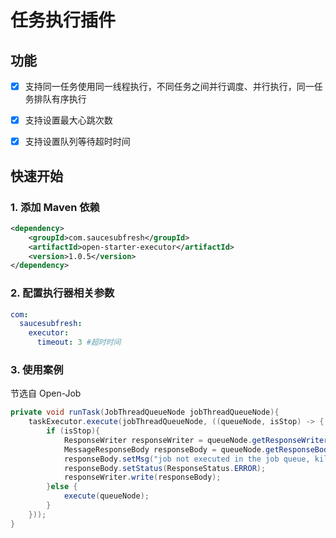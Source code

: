 # 任务执行插件

## 功能

-[x] 支持同一任务使用同一线程执行，不同任务之间并行调度、并行执行，同一任务排队有序执行

-[x] 支持设置最大心跳次数

-[x] 支持设置队列等待超时时间

## 快速开始

### 1. 添加 Maven 依赖

```xml
<dependency>
    <groupId>com.saucesubfresh</groupId>
    <artifactId>open-starter-executor</artifactId>
    <version>1.0.5</version>
</dependency>
```

### 2. 配置执行器相关参数

```yaml
com:
  saucesubfresh:
    executor:
      timeout: 3 #超时时间
```

### 3. 使用案例

节选自 Open-Job

```java JobMessageProcessor.java
private void runTask(JobThreadQueueNode jobThreadQueueNode){
    taskExecutor.execute(jobThreadQueueNode, ((queueNode, isStop) -> {
        if (isStop){
            ResponseWriter responseWriter = queueNode.getResponseWriter();
            MessageResponseBody responseBody = queueNode.getResponseBody();
            responseBody.setMsg("job not executed in the job queue, killed.");
            responseBody.setStatus(ResponseStatus.ERROR);
            responseWriter.write(responseBody);
        }else {
            execute(queueNode);
        }
    }));
}
```

